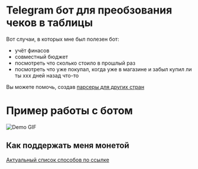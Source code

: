 # Telegram бот для преобзования чеков в таблицы

Вот случаи, в которых мне был полезен бот:
- учёт финасов
- совместный бюджет
- посмотреть что сколько стоило в прошлый раз
- посмотреть что уже покупал, когда уже в магазине и забыл купил ли ты ххх дней назад что-то

Вы можете помочь, создав [парсеры для других стран](./telegram/utils/receip_parsers)

# Пример работы с ботом
![Demo GIF](./demo.gif)

## Как поддержать меня монетой
[Актуальный список способов по ссылке](https://gist.github.com/nikmedoed/119abe998466e2c05376768f97363e61)
